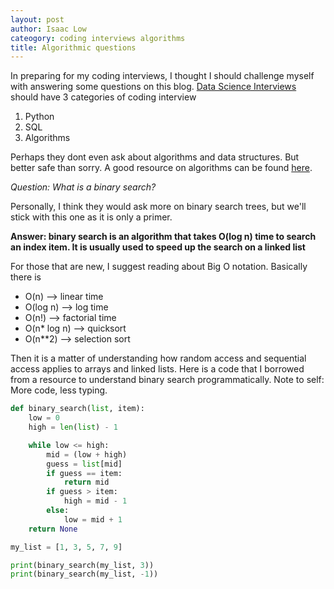 ```yaml
---
layout: post
author: Isaac Low
cateogory: coding interviews algorithms
title: Algorithmic questions
---
```


In preparing for my coding interviews, I thought I should challenge myself with answering some questions on this blog.
[Data Science Interviews](https://awesomeopensource.com/project/alexeygrigorev/data-science-interviews) should have
3 categories of coding interview

1. Python
2. SQL
3. Algorithms

Perhaps they dont even ask about algorithms and data structures. But better safe than sorry.
A good resource on algorithms can be found [here](https://awesomeopensource.com/project/kdn251/interviews#algorithms).

*Question: What is a binary search?*

Personally, I think they would ask more on binary search trees, but we'll stick with this one as it is only a primer.

**Answer: binary search is an algorithm that takes O(log n) time to search an index item. It is usually used to speed up the
search on a linked list**

For those that are new, I suggest reading about Big O notation. Basically there is

* O(n) --> linear time
* O(log n) --> log time
* O(n!) --> factorial time
* O(n* log n) --> quicksort
* O(n**2) --> selection sort

Then it is a matter of understanding how random access and sequential access applies to arrays and linked lists. Here is a code
that I borrowed from a resource to understand binary search programmatically. Note to self: More code, less typing.

```python
def binary_search(list, item):
    low = 0
    high = len(list) - 1

    while low <= high:
        mid = (low + high)
        guess = list[mid]
        if guess == item:
            return mid
        if guess > item:
            high = mid - 1
        else:
            low = mid + 1
    return None

my_list = [1, 3, 5, 7, 9]

print(binary_search(my_list, 3))
print(binary_search(my_list, -1))
```